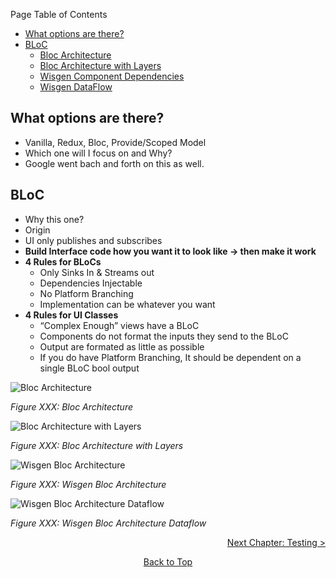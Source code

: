 Page Table of Contents
- [What options are there?](#what-options-are-there)
- [BLoC](#bloc)
  - [Bloc Architecture](#bloc-architecture)
  - [Bloc Architecture with Layers](#bloc-architecture-with-layers)
  - [Wisgen Component Dependencies](#wisgen-component-dependencies)
  - [Wisgen DataFlow](#wisgen-dataflow)

## What options are there?

  - Vanilla, Redux, Bloc, Provide/Scoped Model
  - Which one will I focus on and Why?
  - Google went bach and forth on this as well.

## BLoC

  - Why this one?
  - Origin
  - UI only publishes and subscribes
  - **Build Interface code how you want it to look like -\> then make it work**
  - **4 Rules for BLoCs**
      - Only Sinks In & Streams out
      - Dependencies Injectable
      - No Platform Branching
      - Implementation can be whatever you want
  - **4 Rules for UI Classes**
      - “Complex Enough” views have a BLoC
      - Components do not format the inputs they send to the BLoC
      - Output are formated as little as possible
      - If you do have Platform Branching, It should be dependent on a single BLoC bool output

![Bloc Architecture](https://github.com/Fasust/flutter-guide/wiki//images/bloc-architecture.png)

*Figure XXX: Bloc Architecture*

![Bloc Architecture with Layers](https://github.com/Fasust/flutter-guide/wiki//images/bloc-layers.png)

*Figure XXX: Bloc Architecture with Layers*

![Wisgen Bloc Architecture](https://github.com/Fasust/flutter-guide/wiki//images/wisgen-dependencies.png)

*Figure XXX: Wisgen Bloc Architecture*

![Wisgen Bloc Architecture Dataflow](https://github.com/Fasust/flutter-guide/wiki//images/wisgen-dataflow.png)

*Figure XXX: Wisgen Bloc Architecture Dataflow*

<p align="right"><a href="https://github.com/Fasust/flutter-guide/wiki/300-Testing">Next Chapter: Testing ></a></p>
<p align="center"><a href="#">Back to Top</a></center></p>